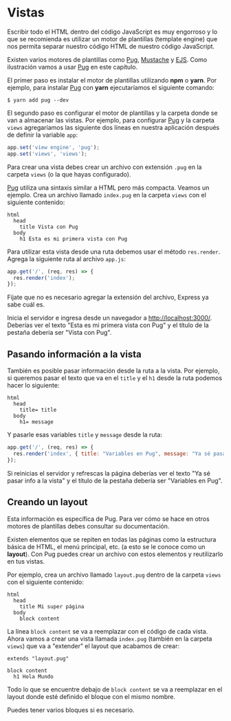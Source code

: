 # Vistas

Escribir todo el HTML dentro del código JavaScript es muy engorroso y lo que se recomienda es utilizar un motor de plantillas \(template engine\) que nos permita separar nuestro código HTML de nuestro código JavaScript.

Existen varios motores de plantillas como [Pug](https://pugjs.org/), [Mustache](https://github.com/janl/mustache.js) y [EJS](http://ejs.co/). Como ilustración vamos a usar [Pug](https://pugjs.org/) en este capítulo.

El primer paso es instalar el motor de plantillas utilizando **npm** o **yarn**. Por ejemplo, para instalar [Pug](https://pugjs.org/) con **yarn** ejecutaríamos el siguiente comando:

```text
$ yarn add pug --dev
```

El segundo paso es configurar el motor de plantillas y la carpeta donde se van a almacenar las vistas. Por ejemplo, para configurar [Pug](https://pugjs.org/) y la carpeta `views` agregaríamos las siguiente dos líneas en nuestra aplicación después de definir la variable `app`:

```javascript
app.set('view engine', 'pug');
app.set('views', 'views');
```

Para crear una vista debes crear un archivo con extensión `.pug` en la carpeta `views` \(o la que hayas configurado\).

[Pug](https://pugjs.org/) utiliza una sintaxis similar a HTML pero más compacta. Veamos un ejemplo. Crea un archivo llamado `index.pug` en la carpeta `views` con el siguiente contenido:

```text
html
  head
    title Vista con Pug
  body
    h1 Esta es mi primera vista con Pug
```

Para utilizar esta vista desde una ruta debemos usar el método `res.render`. Agrega la siguiente ruta al archivo `app.js`:

```javascript
app.get('/', (req, res) => {
  res.render('index');
});
```

Fíjate que no es necesario agregar la extensión del archivo, Express ya sabe cuál es.

Inicia el servidor e ingresa desde un navegador a [http://localhost:3000/](http://localhost:3000/). Deberías ver el texto "Esta es mi primera vista con Pug" y el título de la pestaña debería ser "Vista con Pug".

## Pasando información a la vista

También es posible pasar información desde la ruta a la vista. Por ejemplo, si queremos pasar el texto que va en el `title` y el `h1` desde la ruta podemos hacer lo siguiente:

```text
html
  head
    title= title
  body
    h1= message
```

Y pasarle esas variables `title` y `message` desde la ruta:

```javascript
app.get('/', (req, res) => {
  res.render('index', { title: "Variables en Pug", message: "Ya sé pasar info a la vista" });
});
```

Si reinicias el servidor y refrescas la página deberías ver el texto "Ya sé pasar info a la vista" y el título de la pestaña debería ser "Variables en Pug".

## Creando un layout

Esta información es específica de Pug. Para ver cómo se hace en otros motores de plantillas debes consultar su documentación.

Existen elementos que se repiten en todas las páginas como la estructura básica de HTML, el menú principal, etc. \(a esto se le conoce como un **layout**\). Con Pug puedes crear un archivo con estos elementos y reutilizarlo en tus vistas.

Por ejemplo, crea un archivo llamado `layout.pug` dentro de la carpeta `views` con el siguiente contenido:

```text
html
  head
    title Mi super página
  body
    block content
```

La línea `block content` se va a reemplazar con el código de cada vista. Ahora vamos a crear una vista llamada `index.pug` \(también en la carpeta `views`\) que va a "extender" el layout que acabamos de crear:

```text
extends "layout.pug"

block content
  h1 Hola Mundo
```

Todo lo que se encuentre debajo de `block content` se va a reemplazar en el layout donde esté definido el bloque con el mismo nombre.

Puedes tener varios bloques si es necesario.

